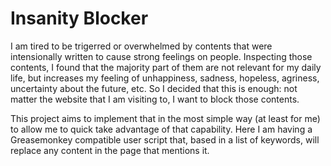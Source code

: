 # Insanity Blocker

I am tired to be trigerred or overwhelmed by contents that were intensionally written to cause strong feelings on people. Inspecting
those contents, I found that the majority part of them are not relevant for my daily life, but increases my feeling of unhappiness,
sadness, hopeless, agriness, uncertainty about the future, etc. So I decided that this is enough: not matter the website that I am visiting
to, I want to block those contents.

This project aims to implement that in the most simple way (at least for me) to allow me to quick take advantage of that capability. Here I am having a Greasemonkey compatible user script that, based in a list of keywords, will replace any content in the page that mentions it.
